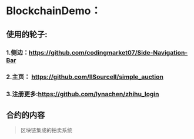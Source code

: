 # BlockchainDemo：

## 使用的轮子:

### 1.侧边：https://github.com/codingmarket07/Side-Navigation-Bar



### 2.主页： https://github.com/llSourcell/simple_auction



### 3.注册更多:https://github.com/lynachen/zhihu_login

## 合约的内容
> 区块链集成的拍卖系统

